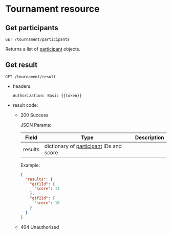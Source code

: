 # Tournament resource

## Get participants

`GET /tournament/participants`

Returns a list of [participant](./participant.md/#participant-object) objects.

## Get result

`GET /tournament/result`

* headers:

  `Authorization: Basic {{token}}`
* result code:
  * 200 Success

    JSON Params:

    | Field   | Type                                                                           | Description |
    |---------|--------------------------------------------------------------------------------|-------------|
    | results | dictionary of [participant](./participant.md#participant-object) IDs and score |             |

    Example:

    ```json
    {
      "results": {
        "gif1Id": {
          "score": 11
        },
        "gif2Id": {
          "score": 10
        }
      }
    }
    ```

  * 404 Unauthorized
